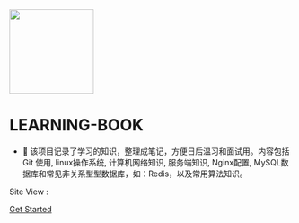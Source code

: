 <img width="150px" src="https://adomikao.gitee.io/media/img/learning-book/LogoMakr_6ln8tC.png">

# LEARNING-BOOK

- 🍅 该项目记录了学习的知识，整理成笔记，方便日后温习和面试用。内容包括 Git 使用, linux操作系统, 计算机网络知识, 服务端知识, Nginx配置, MySQL数据库和常见非关系型型数据库，如：Redis，以及常用算法知识。

<span id="busuanzi_container_site_pv">Site View : <span id="busuanzi_value_site_pv">

[Get Started](README.md)

